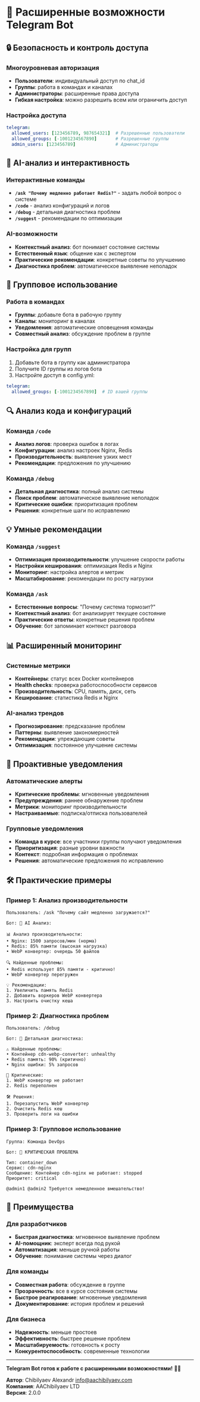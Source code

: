 # 🤖 Расширенные возможности Telegram Bot

## 🔒 Безопасность и контроль доступа

### Многоуровневая авторизация
- **Пользователи**: индивидуальный доступ по chat_id
- **Группы**: работа в командах и каналах
- **Администраторы**: расширенные права доступа
- **Гибкая настройка**: можно разрешить всем или ограничить доступ

### Настройка доступа
```yaml
telegram:
  allowed_users: [123456789, 987654321]  # Разрешенные пользователи
  allowed_groups: [-1001234567890]       # Разрешенные группы
  admin_users: [123456789]               # Администраторы
```

## 🧠 AI-анализ и интерактивность

### Интерактивные команды
- **`/ask "Почему медленно работает Redis?"`** - задать любой вопрос о системе
- **`/code`** - анализ конфигураций и логов
- **`/debug`** - детальная диагностика проблем
- **`/suggest`** - рекомендации по оптимизации

### AI-возможности
- **Контекстный анализ**: бот понимает состояние системы
- **Естественный язык**: общение как с экспертом
- **Практические рекомендации**: конкретные советы по улучшению
- **Диагностика проблем**: автоматическое выявление неполадок

## 👥 Групповое использование

### Работа в командах
- **Группы**: добавьте бота в рабочую группу
- **Каналы**: мониторинг в каналах
- **Уведомления**: автоматические оповещения команды
- **Совместный анализ**: обсуждение проблем в группе

### Настройка для групп
1. Добавьте бота в группу как администратора
2. Получите ID группы из логов бота
3. Настройте доступ в config.yml:
```yaml
telegram:
  allowed_groups: [-1001234567890]  # ID вашей группы
```

## 🔍 Анализ кода и конфигураций

### Команда `/code`
- **Анализ логов**: проверка ошибок в логах
- **Конфигурации**: анализ настроек Nginx, Redis
- **Производительность**: выявление узких мест
- **Рекомендации**: предложения по улучшению

### Команда `/debug`
- **Детальная диагностика**: полный анализ системы
- **Поиск проблем**: автоматическое выявление неполадок
- **Критические ошибки**: приоритизация проблем
- **Решения**: конкретные шаги по исправлению

## 💡 Умные рекомендации

### Команда `/suggest`
- **Оптимизация производительности**: улучшение скорости работы
- **Настройки кеширования**: оптимизация Redis и Nginx
- **Мониторинг**: настройка алертов и метрик
- **Масштабирование**: рекомендации по росту нагрузки

### Команда `/ask`
- **Естественные вопросы**: "Почему система тормозит?"
- **Контекстный анализ**: бот анализирует текущее состояние
- **Практические ответы**: конкретные решения проблем
- **Обучение**: бот запоминает контекст разговора

## 📊 Расширенный мониторинг

### Системные метрики
- **Контейнеры**: статус всех Docker контейнеров
- **Health checks**: проверка работоспособности сервисов
- **Производительность**: CPU, память, диск, сеть
- **Кеширование**: статистика Redis и Nginx

### AI-анализ трендов
- **Прогнозирование**: предсказание проблем
- **Паттерны**: выявление закономерностей
- **Рекомендации**: упреждающие советы
- **Оптимизация**: постоянное улучшение системы

## 🚨 Проактивные уведомления

### Автоматические алерты
- **Критические проблемы**: мгновенные уведомления
- **Предупреждения**: раннее обнаружение проблем
- **Метрики**: мониторинг производительности
- **Настраиваемые**: подписка/отписка пользователей

### Групповые уведомления
- **Команда в курсе**: все участники группы получают уведомления
- **Приоритизация**: разные уровни важности
- **Контекст**: подробная информация о проблемах
- **Решения**: автоматические предложения по исправлению

## 🛠️ Практические примеры

### Пример 1: Анализ производительности
```
Пользователь: /ask "Почему сайт медленно загружается?"

Бот: 🧠 AI Анализ:

📊 Анализ производительности:
• Nginx: 1500 запросов/мин (норма)
• Redis: 85% памяти (высокая нагрузка)
• WebP конвертер: очередь 50 файлов

🔍 Найденные проблемы:
• Redis использует 85% памяти - критично!
• WebP конвертер перегружен

💡 Рекомендации:
1. Увеличить память Redis
2. Добавить воркеров WebP конвертера
3. Настроить очистку кеша
```

### Пример 2: Диагностика проблем
```
Пользователь: /debug

Бот: 🔧 Детальная диагностика:

⚠️ Найденные проблемы:
• Контейнер cdn-webp-converter: unhealthy
• Redis память: 90% (критично)
• Nginx ошибки: 5% запросов

🚨 Критические:
1. WebP конвертер не работает
2. Redis переполнен

🛠️ Решения:
1. Перезапустить WebP конвертер
2. Очистить Redis кеш
3. Проверить логи на ошибки
```

### Пример 3: Групповое использование
```
Группа: Команда DevOps

Бот: 🚨 КРИТИЧЕСКАЯ ПРОБЛЕМА

Тип: container_down
Сервис: cdn-nginx
Сообщение: Контейнер cdn-nginx не работает: stopped
Приоритет: critical

@admin1 @admin2 Требуется немедленное вмешательство!
```

## 🎯 Преимущества

### Для разработчиков
- **Быстрая диагностика**: мгновенное выявление проблем
- **AI-помощник**: эксперт всегда под рукой
- **Автоматизация**: меньше ручной работы
- **Обучение**: понимание системы через диалог

### Для команды
- **Совместная работа**: обсуждение в группе
- **Прозрачность**: все в курсе состояния системы
- **Быстрое реагирование**: мгновенные уведомления
- **Документирование**: история проблем и решений

### Для бизнеса
- **Надежность**: меньше простоев
- **Эффективность**: быстрее решение проблем
- **Масштабируемость**: готовность к росту
- **Конкурентоспособность**: современные технологии

---

**Telegram Bot готов к работе с расширенными возможностями!** 🤖✨

**Автор**: Chibilyaev Alexandr <info@aachibilyaev.com>  
**Компания**: AAChibilyaev LTD  
**Версия**: 2.0.0
